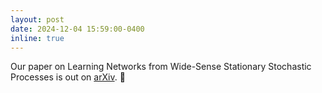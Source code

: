 ```yaml
---
layout: post
date: 2024-12-04 15:59:00-0400
inline: true
---
```


Our paper on Learning Networks from Wide-Sense Stationary Stochastic Processes is out on <a href="https://arxiv.org/abs/2412.03768">arXiv</a>. :tada:
